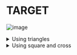 # TARGET

![image](https://github.com/gaschneider/cssbattle/assets/16023844/9a747257-40e3-4718-8735-bbba23251825)

<details>
  <summary>Using triangles</summary>

  ```
<p><p l><p r><p t>
<style>
  body{
    background: #E3516E;
  }
  p {
    position: absolute;
    border: 70px solid transparent;
    border-top: 0;
    border-bottom: 70px solid #FADE8B;
    transform: translate(122px, 148px);
  }
  [t] {
    transform: translate(122px, 34.5px) rotate(180deg);
  }
  [l] {
    transform: translate(65px, 91px) rotate(90deg);
  }
  [r] {
    transform: translate(178px, 91px) rotate(-90deg);
  }
</style>
```
</details>

<details>
  <summary>Using square and cross</summary>

  ```

```
</details>
